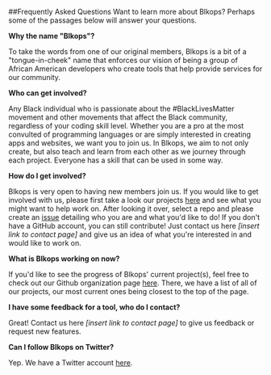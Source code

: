 ##Frequently Asked Questions
Want to learn more about Blkops? Perhaps some of the passages below will answer your questions. 

**Why the name "Blkops"?**

To take the words from one of our original members, Blkops is a bit of a "tongue-in-cheek" name that enforces our vision of being a group of African American developers who create tools that help provide services for our community.

**Who can get involved?**

Any Black individual who is passionate about the #BlackLivesMatter movement and other movements that affect the Black community, regardless of your coding skill level. Whether you are a pro at the most convulted of programming languages or are simply interested in creating apps and websites, we want you to join us. In Blkops, we aim to not only create, but also teach and learn from each other as we journey through each project. Everyone has a skill that can be used in some way.

**How do I get involved?**

Blkops is very open to having new members join us. If you would like to get involved with us, please first take a look our projects [here](https://github.com/blkops) and see what you might want to help work on. After looking it over, select a repo and please create an [issue](https://guides.github.com/features/issues/) detailing who you are and what you'd like to do! If you don't have a GitHub account, you can still contribute! Just contact us here *[insert link to contact page]* and give us an idea of what you're interested in and would like to work on. 

**What is Blkops working on now?**

If you'd like to see the progress of Blkops' current project(s), feel free to check out our Github organization page [here](https://github.com/blkops). There, we have a list of all of our projects, our most current ones being closest to the top of the page.  

**I have some feedback for a tool, who do I contact?**

Great! Contact us here *[insert link to contact page]* to give us feedback or request new features. 

**Can I follow Blkops on Twitter?**

Yep. We have a Twitter account [here](https://twitter.com/_blkops_). 
